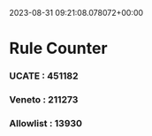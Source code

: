 2023-08-31 09:21:08.078072+00:00
# Rule Counter 
 ### UCATE : 451182

 ### Veneto : 211273

 ### Allowlist : 13930